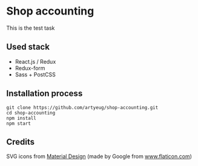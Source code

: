 # Shop accounting
This is the test task
## Used stack
- React.js / Redux
- Redux-form
- Sass + PostCSS
## Installation process
```
git clone https://github.com/artyeug/shop-accounting.git
cd shop-accounting
npm install
npm start
```
## Credits

SVG icons from [Material Design](https://www.flaticon.com/packs/material-design/)
(made by Google from www.flaticon.com)
